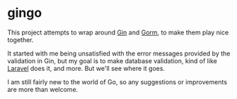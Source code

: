 # gingo

This project attempts to wrap around [Gin](https://github.com/gin-gonic/gin) and [Gorm](https://github.com/go-gorm/gorm), to make them play nice together.

It started with me being unsatisfied with the error messages provided by the validation in Gin, but my goal is to make database validation, kind of like [Laravel](https://github.com/laravel/laravel) does it, and more. But we'll see where it goes.

I am still fairly new to the world of Go, so any suggestions or improvements are more than welcome.
